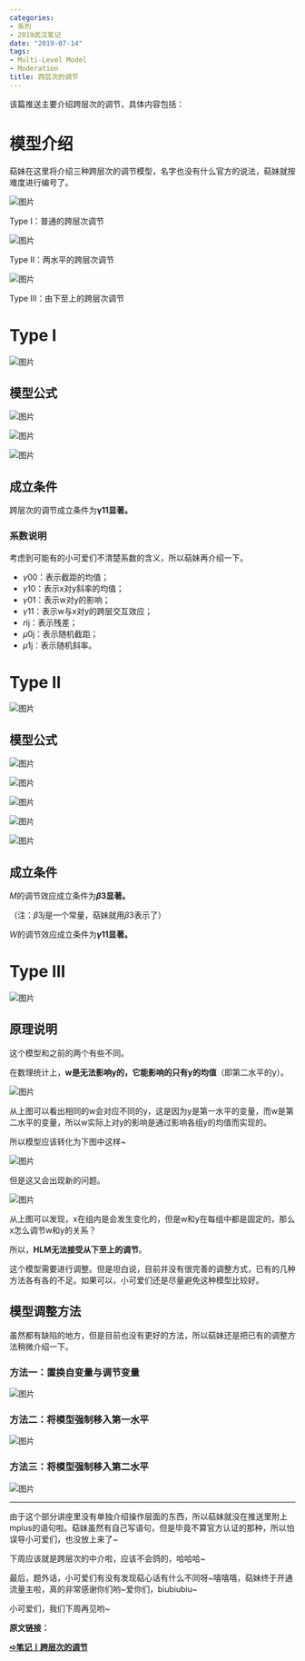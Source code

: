```yaml
---
categories:
- 系列
- 2019武汉笔记
date: "2019-07-14"
tags:
- Multi-Level Model
- Moderation
title: 跨层次的调节
---
```


该篇推送主要介绍跨层次的调节，具体内容包括：

<!--more-->

# **模型介绍**

萜妹在这里将介绍三种跨层次的调节模型，名字也没有什么官方的说法，萜妹就按难度进行编号了。

![图片](https://tie-1315290370.cos.ap-beijing.myqcloud.com/TIE/202309120001317.png)

Type Ⅰ：普通的跨层次调节

![图片](https://tie-1315290370.cos.ap-beijing.myqcloud.com/TIE/202309120001288.png)

Type Ⅱ：两水平的跨层次调节

![图片](https://tie-1315290370.cos.ap-beijing.myqcloud.com/TIE/202309120001292.png)

Type Ⅲ：由下至上的跨层次调节





# **Type Ⅰ**

![图片](https://tie-1315290370.cos.ap-beijing.myqcloud.com/TIE/202309120001277.png)

## **模型公式**

![图片](https://tie-1315290370.cos.ap-beijing.myqcloud.com/TIE/202309120001295.png)

![图片](https://tie-1315290370.cos.ap-beijing.myqcloud.com/TIE/202309120001297.png)

![图片](https://tie-1315290370.cos.ap-beijing.myqcloud.com/TIE/202309120001910.png)

## **成立条件**

跨层次的调节成立条件为**γ11显著。**

### **系数说明**

考虑到可能有的小可爱们不清楚系数的含义，所以萜妹再介绍一下。

- *γ*00：表示截距的均值；
- *γ*10：表示x对y斜率的均值；
- *γ*01：表示w对y的影响；
- *γ*11：表示w与x对y的跨层交互效应；
- *r*ij：表示残差；
- *μ*0j：表示随机截距；
- *μ*1j：表示随机斜率。





# **Type Ⅱ**

![图片](https://tie-1315290370.cos.ap-beijing.myqcloud.com/TIE/202309120001964.png)

## **模型公式**

![图片](https://tie-1315290370.cos.ap-beijing.myqcloud.com/TIE/202309120001010.png)

![图片](https://tie-1315290370.cos.ap-beijing.myqcloud.com/TIE/202309120001047.png)

![图片](https://tie-1315290370.cos.ap-beijing.myqcloud.com/TIE/202309120001073.png)

![图片](https://tie-1315290370.cos.ap-beijing.myqcloud.com/TIE/202309120001126.png)

![图片](https://tie-1315290370.cos.ap-beijing.myqcloud.com/TIE/202309120001639.png)

## **成立条件**

*M*的调节效应成立条件为***β*3显著。**

（注：*β*3*j*是一个常量，萜妹就用*β*3表示了）

*W*的调节效应成立条件为***γ*11显著。**





# **Type Ⅲ**

![图片](https://tie-1315290370.cos.ap-beijing.myqcloud.com/TIE/202309120001723.png)

## **原理说明**

这个模型和之前的两个有些不同。

在数理统计上，**w是无法影响y的，它能影响的只有y的均值**（即第二水平的y）。

![图片](https://tie-1315290370.cos.ap-beijing.myqcloud.com/TIE/202309120001950.jpeg)

从上图可以看出相同的w会对应不同的y，这是因为y是第一水平的变量，而w是第二水平的变量，所以w实际上对y的影响是通过影响各组y的均值而实现的。

所以模型应该转化为下图中这样~

![图片](https://tie-1315290370.cos.ap-beijing.myqcloud.com/TIE/202309120001967.png)

但是这又会出现新的问题。

![图片](https://tie-1315290370.cos.ap-beijing.myqcloud.com/TIE/202309120001139.jpeg)

从上图可以发现，x在组内是会发生变化的，但是w和y在每组中都是固定的，那么x怎么调节w和y的关系？

所以，**HLM无法接受从下至上的调节**。

这个模型需要进行调整。但是坦白说，目前并没有很完善的调整方式，已有的几种方法各有各的不足。如果可以，小可爱们还是尽量避免这种模型比较好。

## **模型调整方法**

虽然都有缺陷的地方，但是目前也没有更好的方法，所以萜妹还是把已有的调整方法稍微介绍一下。

### 方法一：置换自变量与调节变量

![图片](https://tie-1315290370.cos.ap-beijing.myqcloud.com/TIE/202309120003845.png)

### 方法二：将模型强制移入第一水平

![图片](https://tie-1315290370.cos.ap-beijing.myqcloud.com/TIE/202309120003044.png)

### 方法三：将模型强制移入第二水平

![图片](https://tie-1315290370.cos.ap-beijing.myqcloud.com/TIE/202309120003716.png)

---

由于这个部分讲座里没有单独介绍操作层面的东西，所以萜妹就没在推送里附上mplus的语句啦。萜妹虽然有自己写语句，但是毕竟不算官方认证的那种，所以怕误导小可爱们，也没放上来了~

下周应该就是跨层次的中介啦，应该不会鸽的，哈哈哈~

最后，题外话，小可爱们有没有发现萜心话有什么不同呀~嘻嘻嘻，萜妹终于开通流量主啦，真的非常感谢你们哟~爱你们，biubiubiu~

小可爱们，我们下周再见哟~



**原文链接：**

[**➪笔记丨跨层次的调节**](https://mp.weixin.qq.com/s?__biz=MzIwMDk1OTM2OQ==&mid=2247484796&idx=1&sn=44a7547c67aab0e22104422765819e33&chksm=96f4719aa183f88c031e43817c8cc8bfd659eae62c8c63fe3751b116a4921f0f0a0906c9296b&token=1026914331&lang=zh_CN&scene=21#wechat_redirect)
